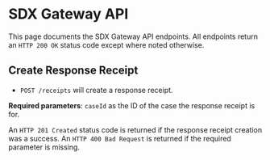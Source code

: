 # SDX Gateway API
This page documents the SDX Gateway API endpoints. All endpoints return an `HTTP 200 OK` status code except where noted otherwise.

## Create Response Receipt
* `POST /receipts` will create a response receipt.

**Required parameters**: `caseId` as the ID of the case the response receipt is for.

An `HTTP 201 Created` status code is returned if the response receipt creation was a success. An `HTTP 400 Bad Request` is returned if the required parameter is missing.
